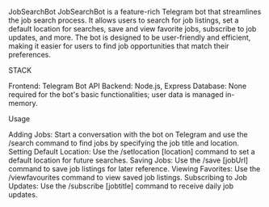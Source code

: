 JobSearchBot
JobSearchBot is a feature-rich Telegram bot that streamlines the job search process. It allows users to search for job listings, set a default location for searches, save and view favorite jobs, subscribe to job updates, and more. The bot is designed to be user-friendly and efficient, making it easier for users to find job opportunities that match their preferences.

STACK

Frontend: Telegram Bot API
Backend: Node.js, Express
Database: None required for the bot's basic functionalities; user data is managed in-memory.


Usage

Adding Jobs: Start a conversation with the bot on Telegram and use the /search command to find jobs by specifying the job title and location.
Setting Default Location: Use the /setlocation [location] command to set a default location for future searches.
Saving Jobs: Use the /save [jobUrl] command to save job listings for later reference.
Viewing Favorites: Use the /viewfavourites command to view saved job listings.
Subscribing to Job Updates: Use the /subscribe [jobtitle] command to receive daily job updates.

